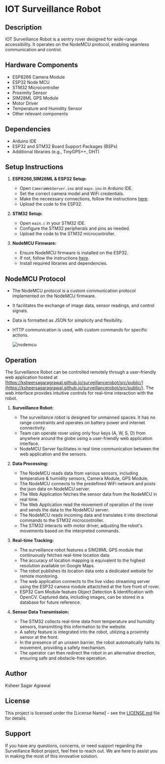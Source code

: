 # IOT Surveillance Robot

## Description
IOT Surveillance Robot is a sentry rover designed for wide-range accessibility. It operates on the NodeMCU protocol, enabling seamless communication and control. 

## Hardware Components

- ESP8266 Camera Module
- ESP32 Node MCU
- STM32 Microcontroller
- Proximity Sensor
- SIM28ML GPS Module
- Motor Driver
- Temperature and Humidity Sensor
- Other relevant components

## Dependencies

- Arduino IDE
- ESP32 and STM32 Board Support Packages (BSPs)
- Additional libraries (e.g., TinyGPS++, DHT)

## Setup Instructions

1. **ESP8266,SIM28ML & ESP32 Setup:**
   - Open `CameraWebServer.ino` and  `maps.ino` in Arduino IDE.
   - Set the correct camera model and WiFi credentials.
   - Make the neceessary connections, follow the instructions [here](https://mechatrofice.com/arduino/gps-latitude-longitude).
   - Upload the code to the ESP32.

2. **STM32 Setup:**
   - Open `main.c` in your STM32 IDE.
   - Configure the STM32 peripherals and pins as needed.
   - Upload the code to the STM32 microcontroller.

3. **NodeMCU Firmware:**
   - Ensure NodeMCU firmware is installed on the ESP32.
   - If not, follow the instructions [here](https://docs.platformio.org/en/latest/platforms/espressif32.html#platform-package).
   - Install required libraries and dependencies.

## NodeMCU Protocol

- The NodeMCU protocol is a custom communication protocol implemented on the NodeMCU firmware.
- It facilitates the exchange of image data, sensor readings, and control signals.
- Data is formatted as JSON for simplicity and flexibility.
- HTTP communication is used, with custom commands for specific actions.

  ![nodemcu](https://github.com/ksheersagaragrawal/surveillancerobot/assets/76050795/8d750410-30c9-4f70-b264-3f1dc329e5f9)

## Operation

The Surveillance Robot can be controlled remotely through a user-friendly web application hosted at [https://ksheersagaragrawal.github.io/surveillancerobot/src/public/](https://ksheersagaragrawal.github.io/surveillancerobot/src/public/). The web interface provides intuitive controls for real-time interaction with the robot. 

1. **Surveillance Robot:**
   - The surveillance robot is designed for unmanned spaces. It has no range constraints and operates on battery power and internet connectivity.
   - Team can operate rover using only four keys (A, W, S, D) from anywhere around the globe using a user-friendly web application interface.  
   - NodeMCU Server facilitates in real time communication between the web application and the sensors.

3. **Data Processing:**
   - The NodeMCU reads data from various sensors, including temperature & humidity sensors, Camera Module, GPS Module.
   - The NodeMCU connects to the predefined WiFi network and posts the json data on NodeMCU server.
   - The Web Application fetches the sensor data from the NodeMCU in real time.
   - The Web Application read the movement of operation of the rover and sends the data to the NodeMCU server.
   - The NodeMCU reads incoming data and translates it into directional commands to the STM32 microcontroller.
   - The STM32 interacts with motor driver, adjusting the robot's movements based on the interpreted commands.

4. **Real-time Tracking:**
   - The surveillance robot features a SIM28ML GPS module that continuously fetches real-time location data.
   - The accuracy of location mapping is equivalent to the highest resolution available on Google Maps.
   - The robot publishes its location data onto a dedicated website for remote monitoring.
   - The web application connects to the live video streaming server using the ESP32 camera module attactched at the fore front of rover.
   - ESP32 Cam Module featues Object Detection & Identification with OpenCV. Captured data, including images, can be stored in a database for future reference.

5. **Sensor Data Transmission:**
   - The STM32 collects real-time data from temperature and humidity sensors, transmitting this information to the website.
   - A safety feature is integrated into the robot, utilizing a proximity sensor at the front.
   - In the presence of an unseen barrier, the robot automatically halts its movement, providing a safety mechanism.
   - The operator can then redirect the robot in an alternative direction, ensuring safe and obstacle-free operation.
     
## Author

Ksheer Sagar Agrawal

## License

This project is licensed under the [License Name] - see the [LICENSE.md](LICENSE.md) file for details.

## Support

If you have any questions, concerns, or need support regarding the Surveillance Robot project, feel free to reach out. We are here to assist you in making the most of this innovative solution.
